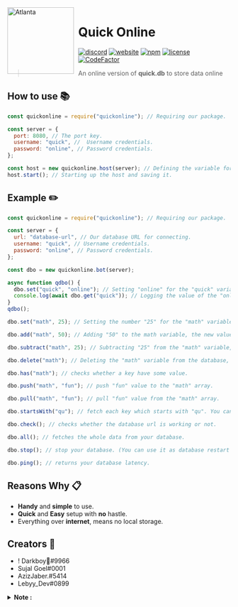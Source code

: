 <img width="150" height="150" align="left" style="float: left; margin: 0 10px 0 0;" alt="Atlanta" src="https://cdn.discordapp.com/attachments/796686273485209630/797501871182315531/quickonline.png"> 
 
# Quick Online

[![discord](https://img.shields.io/discord/788857247337938945.svg?logo=discord&colorB=7289DA)](http://db.quickdevs.studio/discord)
[![website](https://img.shields.io/website?down_color=ff0000&down_message=offline&up_color=00ff00&up_message=online&url=https://db.quickdevs.studio)](https://db.quickdevs.studio)
[![npm](https://img.shields.io/npm/v/quickonline)](https://npmjs.org/quickonline)
[![license](https://img.shields.io/github/license/DarkBoy-js/quick-online)](https://github.com/DarkBoy-js/quick-online/blob/main/LICENSE)
[![CodeFactor](https://www.codefactor.io/repository/github/darkboy-js/quick-online/badge)](https://www.codefactor.io/repository/github/darkboy-js/quick-online)

> An online version of **quick.db** to store data online

## How to use 📚

```js
const quickonline = require("quickonline"); // Requiring our package.

const server = {
  port: 8080, // The port key.
  username: "quick", //  Username credentials.
  password: "online", // Password credentials.
};

const host = new quickonline.host(server); // Defining the variable for our host.
host.start(); // Starting up the host and saving it.
```

## Example ✏️

```js
const quickonline = require("quickonline"); // Requiring our package.

const server = {
  url: "database-url", // Our database URL for connecting.
  username: "quick", // Username credentials.
  password: "online", // Password credentials.
};

const dbo = new quickonline.bot(server);

async function qdbo() {
  dbo.set("quick", "online"); // Setting "online" for the "quick" variable in the database.
  console.log(await dbo.get("quick")); // Logging the value of the "online" variable.
}
qdbo();

dbo.set("math", 25); // Setting the number "25" for the "math" variable in the database.

dbo.add("math", 50); // Adding "50" to the math variable, the new value will be "75".

dbo.subtract("math", 25); // Subtracting "25" from the "math" variable, the new value will be "50".

dbo.delete("math"); // Deleting the "math" variable from the database, so it's value no longer exists.

dbo.has("math"); // checks whether a key have some value.

dbo.push("math", "fun"); // push "fun" value to the "math" array.

dbo.pull("math", "fun"); // pull "fun" value from the "math" array.

dbo.startsWith("qu"); // fetch each key which starts with "qu". You can add range to your fetch (default is 10). Example : dbo.startsWith("qu", 5)

dbo.check(); // checks whether the database url is working or not.

dbo.all(); // fetches the whole data from your database.

dbo.stop(); // stop your database. (You can use it as database restart with pm2.)

dbo.ping(); // returns your database latency.
```

## Reasons **Why** 📋

- **Handy** and **simple** to use.
- **Quick** and **Easy** setup with **no** hastle.
- Everything over **internet**, means no local storage.

## **Creators** 💖

- ! Darkboy🍭#9966
- Sujal Goel#0001
- AzizJaber.#5414
- Lebyy_Dev#0899

<details>
<summary><b>Note :</b></summary>

- You can ignore this if not using [**repl.it**](https://repl.it) or [**glitch.com**](https://glitch.com)
- For those who are using [**repl.it**](https://repl.it) or [**glitch.com**](https://glitch.com) then you can use any of the following uptime service to uptime your database. So, that it won't go to sleep.
  - https://uptime.sujalgoel.ml/
  - https://uptimerobot.com/

</details>
